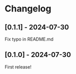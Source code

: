 # Changelog

## [0.1.1] - 2024-07-30

Fix typo in README.md

## [0.1.0] - 2024-07-30

First release!